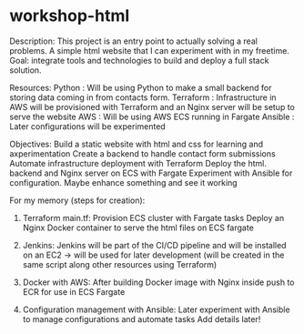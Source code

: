 # workshop-html

Description:
This project is an entry point to actually solving a real problems. A simple html website that I can experiment with in my freetime. Goal: integrate tools and technologies to build and deploy a full stack solution.

Resources:
Python : Will be using Python to make a small backend for storing data coming in from contacts form. 
Terraform : Infrastructure in AWS will be provisioned with Terraform and an Nginx server will be setup to serve the website
AWS : Will be using AWS ECS running in Fargate
Ansible : Later configurations will be experimented

Objectives:
Build a static website with html and css for learning and axperimentation
Create a backend to handle contact form submissions
Automate infrastructure deployment with Terraform
Deploy the html. backend and Nginx server on ECS with Fargate
Experiment with Ansible for configuration. Maybe enhance something and see it working

For my memory (steps for creation):
1. Terraform main.tf:
   Provision ECS cluster with Fargate tasks
   Deploy an Nginx Docker container to serve the html files on ECS fargate
   
2. Jenkins:
   Jenkins will be part of the CI/CD pipeline and will be installed on an EC2 -> will be used for later development (will be created in the same script along other resources using Terraform)
   
3. Docker with AWS:
   After building Docker image with Nginx inside push to ECR for use in ECS Fargate

4. Configuration management with Ansible:
   Later experiment with Ansible to manage configurations and automate tasks
   Add details later!
